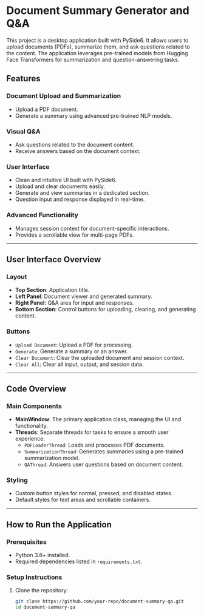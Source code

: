 # Document Summary Generator and Q&A

This project is a desktop application built with PySide6. It allows users to upload documents (PDFs), summarize them, and ask questions related to the content. The application leverages pre-trained models from Hugging Face Transformers for summarization and question-answering tasks.

## Features

### Document Upload and Summarization
- Upload a PDF document.
- Generate a summary using advanced pre-trained NLP models.

### Visual Q&A
- Ask questions related to the document content.
- Receive answers based on the document context.

### User Interface
- Clean and intuitive UI built with PySide6.
- Upload and clear documents easily.
- Generate and view summaries in a dedicated section.
- Question input and response displayed in real-time.

### Advanced Functionality
- Manages session context for document-specific interactions.
- Provides a scrollable view for multi-page PDFs.

---

## User Interface Overview

### Layout
- **Top Section**: Application title.
- **Left Panel**: Document viewer and generated summary.
- **Right Panel**: Q&A area for input and responses.
- **Bottom Section**: Control buttons for uploading, clearing, and generating content.

### Buttons
- `Upload Document`: Upload a PDF for processing.
- `Generate`: Generate a summary or an answer.
- `Clear Document`: Clear the uploaded document and session context.
- `Clear All`: Clear all input, output, and session data.

---

## Code Overview

### Main Components
- **MainWindow**: The primary application class, managing the UI and functionality.
- **Threads**: Separate threads for tasks to ensure a smooth user experience.
  - `PDFLoaderThread`: Loads and processes PDF documents.
  - `SummarizationThread`: Generates summaries using a pre-trained summarization model.
  - `QAThread`: Answers user questions based on document content.

### Styling
- Custom button styles for normal, pressed, and disabled states.
- Default styles for text areas and scrollable containers.

---

## How to Run the Application

### Prerequisites
- Python 3.8+ installed.
- Required dependencies listed in `requirements.txt`.

### Setup Instructions
1. Clone the repository:
   ```bash
   git clone https://github.com/your-repo/document-summary-qa.git
   cd document-summary-qa
